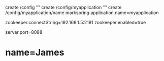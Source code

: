  create /config ""
create /config/myapplication ""
create /config/myapplication/name markspring.application.name=myapplication

zookeeper.connectString=192.168.1.5:2181
zookeeper.enabled=true

server.port=8088

# name=James



